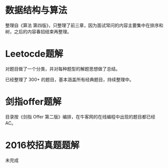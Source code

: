 # 数据结构与算法

整理自《算法 第四版》，只整理了前三章，因为面试常问的内容主要集中在排序和树，之后的内容春招结束再整理。

# Leetocde题解

对题目做了一个分类，并对每种题型的解题思想做了总结。

已经整理了 300+ 的题目，基本涵盖所有经典题目，持续整理中。

# 剑指offer题解

目录按《剑指 Offer 第二版》编排，在牛客网的在线编程中出现的题目都已经 AC。

# 2016校招真题题解

未完成

